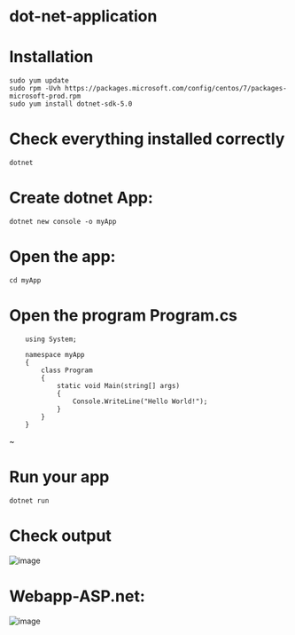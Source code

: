 # dot-net-application

# Installation
    sudo yum update 
    sudo rpm -Uvh https://packages.microsoft.com/config/centos/7/packages-microsoft-prod.rpm
    sudo yum install dotnet-sdk-5.0

# Check everything installed correctly
    dotnet

# Create dotnet App:
    dotnet new console -o myApp
    
# Open the app:
    cd myApp
# Open the program Program.cs

        using System;

        namespace myApp
        {
            class Program
            {
                static void Main(string[] args)
                {
                    Console.WriteLine("Hello World!");
                }
            }
        }
~

# Run your app
    dotnet run
# Check output 
    
 ![image](https://user-images.githubusercontent.com/54719289/108875162-e3569500-7622-11eb-934b-1501b5661cb5.png)




# Webapp-ASP.net:

![image](https://user-images.githubusercontent.com/54719289/108890024-0d17b800-7633-11eb-9bea-8984232c75a3.png)
